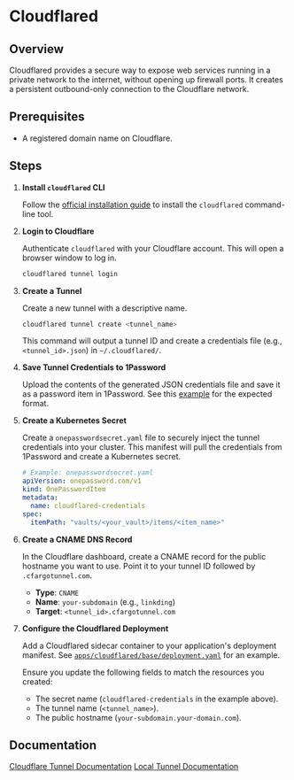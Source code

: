 # Cloudflared

## Overview

Cloudflared provides a secure way to expose web services running in a private network to the internet, without opening up firewall ports. It creates a persistent outbound-only connection to the Cloudflare network.

## Prerequisites

- A registered domain name on Cloudflare.

## Steps

1.  **Install `cloudflared` CLI**

    Follow the [official installation guide](https://developers.cloudflare.com/cloudflare-one/connections/connect-apps/install-and-setup/installation/) to install the `cloudflared` command-line tool.

2.  **Login to Cloudflare**

    Authenticate `cloudflared` with your Cloudflare account. This will open a browser window to log in.
    ```bash
    cloudflared tunnel login
    ```

3.  **Create a Tunnel**

    Create a new tunnel with a descriptive name.
    ```bash
    cloudflared tunnel create <tunnel_name>
    ```
    This command will output a tunnel ID and create a credentials file (e.g., `<tunnel_id>.json`) in `~/.cloudflared/`.

4.  **Save Tunnel Credentials to 1Password**

    Upload the contents of the generated JSON credentials file and save it as a password item in 1Password. See this [example](https://start.1password.com/open/i?a=TG2G6YLPWFCLZO3XBOCX5EM57A&v=ev7crwurs2pgxravkvd2wl4gnm&i=twgplwi5cd6jurm5o7jm3wn4am&h=my.1password.com) for the expected format.

5.  **Create a Kubernetes Secret**

    Create a `onepasswordsecret.yaml` file to securely inject the tunnel credentials into your cluster. This manifest will pull the credentials from 1Password and create a Kubernetes secret.

    ```yaml
    # Example: onepasswordsecret.yaml
    apiVersion: onepassword.com/v1
    kind: OnePasswordItem
    metadata:
      name: cloudflared-credentials
    spec:
      itemPath: "vaults/<your_vault>/items/<item_name>"
    ```

6.  **Create a CNAME DNS Record**

    In the Cloudflare dashboard, create a CNAME record for the public hostname you want to use. Point it to your tunnel ID followed by `.cfargotunnel.com`.

    -   **Type**: `CNAME`
    -   **Name**: `your-subdomain` (e.g., `linkding`)
    -   **Target**: `<tunnel_id>.cfargotunnel.com`

7.  **Configure the Cloudflared Deployment**

    Add a Cloudflared sidecar container to your application's deployment manifest. See [`apps/cloudflared/base/deployment.yaml`](apps/cloudflared/base/deployment.yaml) for an example.

    Ensure you update the following fields to match the resources you created:
    -   The secret name (`cloudflared-credentials` in the example above).
    -   The tunnel name (`<tunnel_name>`).
    -   The public hostname (`your-subdomain.your-domain.com`).

## Documentation

[Cloudflare Tunnel Documentation](https://developers.cloudflare.com/cloudflare-one/networks/connectors/cloudflare-tunnel/)
[Local Tunnel Documentation](https://developers.cloudflare.com/cloudflare-one/networks/connectors/cloudflare-tunnel/do-more-with-tunnels/local-management/create-local-tunnel/)